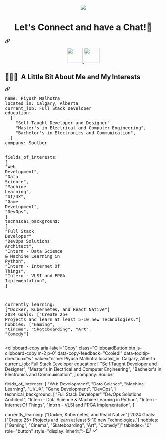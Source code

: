 
<!--
**Ajmal30/Ajmal30** is a ✨ _special_ ✨ repository because its `README.md` (this file) appears on your GitHub profile.

Here are some ideas to get you started:

- 🔭 I’m currently working on ...
- 🌱 I’m currently learning ...
- 👯 I’m looking to collaborate on ...
- 🤔 I’m looking for help with ...
- 💬 Ask me about ...
- 📫 How to reach me: ...
- 😄 Pronouns: ...
- ⚡ Fun fact: ...
-->
<p align="center">
  <img src=https://camo.githubusercontent.com/daa279ca78be42b310b9d7d7ea35f996418037e6fc81a54fc91ce6732e7f2e9e/68747470733a2f2f63617073756c652d72656e6465722e76657263656c2e6170702f6170693f747970653d776176696e6726636f6c6f723d6772616469656e7426746578743d48656c6c6f21266865696768743d3130302673656374696f6e3d686561646572>
</p>
<div class="markdown-heading" dir="auto"><h1 align="center" class="heading-element" dir="auto">
  Let's Connect and have a Chat!💬
</h1><a id="user-content---lets-connect-and-have-a-chat" class="anchor" aria-label="Permalink: 
  Let's Connect and have a Chat!💬
" href="#--lets-connect-and-have-a-chat"><svg class="octicon octicon-link" viewBox="0 0 16 16" version="1.1" width="16" height="16" aria-hidden="true"><path d="m7.775 3.275 1.25-1.25a3.5 3.5 0 1 1 4.95 4.95l-2.5 2.5a3.5 3.5 0 0 1-4.95 0 .751.751 0 0 1 .018-1.042.751.751 0 0 1 1.042-.018 1.998 1.998 0 0 0 2.83 0l2.5-2.5a2.002 2.002 0 0 0-2.83-2.83l-1.25 1.25a.751.751 0 0 1-1.042-.018.751.751 0 0 1-.018-1.042Zm-4.69 9.64a1.998 1.998 0 0 0 2.83 0l1.25-1.25a.751.751 0 0 1 1.042.018.751.751 0 0 1 .018 1.042l-1.25 1.25a3.5 3.5 0 1 1-4.95-4.95l2.5-2.5a3.5 3.5 0 0 1 4.95 0 .751.751 0 0 1-.018 1.042.751.751 0 0 1-1.042.018 1.998 1.998 0 0 0-2.83 0l-2.5 2.5a1.998 1.998 0 0 0 0 2.83Z"></path></svg></a></div>

<p align="center">
<a href="https://www.linkedin.com/in/ajmal-nayeem/">
  <img height="50" src="https://user-images.githubusercontent.com/46517096/166973395-19676cd8-f8ec-4abf-83ff-da8243505b82.png"/>
</a>
<a href="https://dev.to/ajmal_7">
  <img height="50" src="https://user-images.githubusercontent.com/46517096/166974096-7aeecad4-483e-4c85-983f-f4b37b3f794e.png"/>
</a>
</p>

<div class="markdown-heading" dir="auto"><h2 class="heading-element" dir="auto"> 👨🏻‍💻 &nbsp;A Little Bit About Me and My Interests</h2><a id="user-content---a-little-bit-about-me-and-my-interests" class="anchor" aria-label="Permalink:  👨🏻‍💻 &nbsp;A Little Bit About Me and My Interests" href="#--a-little-bit-about-me-and-my-interests"><svg class="octicon octicon-link" viewBox="0 0 16 16" version="1.1" width="16" height="16" aria-hidden="true"><path d="m7.775 3.275 1.25-1.25a3.5 3.5 0 1 1 4.95 4.95l-2.5 2.5a3.5 3.5 0 0 1-4.95 0 .751.751 0 0 1 .018-1.042.751.751 0 0 1 1.042-.018 1.998 1.998 0 0 0 2.83 0l2.5-2.5a2.002 2.002 0 0 0-2.83-2.83l-1.25 1.25a.751.751 0 0 1-1.042-.018.751.751 0 0 1-.018-1.042Zm-4.69 9.64a1.998 1.998 0 0 0 2.83 0l1.25-1.25a.751.751 0 0 1 1.042.018.751.751 0 0 1 .018 1.042l-1.25 1.25a3.5 3.5 0 1 1-4.95-4.95l2.5-2.5a3.5 3.5 0 0 1 4.95 0 .751.751 0 0 1-.018 1.042.751.751 0 0 1-1.042.018 1.998 1.998 0 0 0-2.83 0l-2.5 2.5a1.998 1.998 0 0 0 0 2.83Z"></path></svg></a></div>
<div class="highlight highlight-source-yaml notranslate position-relative overflow-auto" dir="auto"><pre><span class="pl-ent">name</span>: <span class="pl-s">Piyush Malhotra</span>
<span class="pl-ent">located_in</span>: <span class="pl-s">Calgary, Alberta</span>
<span class="pl-ent">current_job</span>: <span class="pl-s">Full Stack Developer</span>
<span class="pl-ent">education</span>:
  <span class="pl-s">[</span>
    <span class="pl-s"><span class="pl-pds">"</span>Self-Taught Developer and Designer<span class="pl-pds">"</span></span><span class="pl-s">,</span>
    <span class="pl-s"><span class="pl-pds">"</span>Master's in Electrical and Computer Engineering<span class="pl-pds">"</span></span><span class="pl-s">,</span>
    <span class="pl-s"><span class="pl-pds">"</span>Bachelor's in Electronics and Communication<span class="pl-pds">"</span></span><span class="pl-s">,</span>
  <span class="pl-s">]</span>
<span class="pl-ent">company</span>: <span class="pl-s">Soulber</span>

<span class="pl-ent">fields_of_interests</span>:
  <span class="pl-s">[</span>
    <span class="pl-s"><span class="pl-pds">"</span>Web Development<span class="pl-pds">"</span></span><span class="pl-s">,</span>
    <span class="pl-s"><span class="pl-pds">"</span>Data Science<span class="pl-pds">"</span></span><span class="pl-s">,</span>
    <span class="pl-s"><span class="pl-pds">"</span>Machine Learning<span class="pl-pds">"</span></span><span class="pl-s">,</span>
    <span class="pl-s"><span class="pl-pds">"</span>UI/UX<span class="pl-pds">"</span></span><span class="pl-s">,</span>
    <span class="pl-s"><span class="pl-pds">"</span>Game Development<span class="pl-pds">"</span></span><span class="pl-s">,</span>
    <span class="pl-s"><span class="pl-pds">"</span>DevOps<span class="pl-pds">"</span></span><span class="pl-s">,</span>
  <span class="pl-s">]</span>
<span class="pl-ent">technical_background</span>:
  <span class="pl-s">[</span>
    <span class="pl-s"><span class="pl-pds">"</span>Full Stack Developer<span class="pl-pds">"</span></span>
    <span class="pl-s"><span class="pl-pds">"</span>DevOps Solutions Architect<span class="pl-pds">"</span></span><span class="pl-s">,</span>
    <span class="pl-s"><span class="pl-pds">"</span>Intern - Data Science &amp; Machine Learning in Python<span class="pl-pds">"</span></span><span class="pl-s">,</span>
    <span class="pl-s"><span class="pl-pds">"</span>Intern - Internet Of Things<span class="pl-pds">"</span></span><span class="pl-s">,</span>
    <span class="pl-s"><span class="pl-pds">"</span>Intern - VLSI and FPGA Implementation<span class="pl-pds">"</span></span><span class="pl-s">,</span>
  <span class="pl-s">]</span>
  
<span class="pl-ent">currently_learning</span>: <span class="pl-s">["Docker, Kubernetes, and React Native"]</span>
<span class="pl-ent">2024 Goals</span>: <span class="pl-s">["Create 25+ Projects and learn at least 5-10 new Technologies."]</span>
<span class="pl-ent">hobbies</span>: <span class="pl-s">["Gaming", "Cinema", "Skateboarding", "Art", "Comedy"]</span></pre><div class="zeroclipboard-container position-absolute right-0 top-0">
    <clipboard-copy aria-label="Copy" class="ClipboardButton btn js-clipboard-copy m-2 p-0" data-copy-feedback="Copied!" data-tooltip-direction="w" value="name: Piyush Malhotra
located_in: Calgary, Alberta
current_job: Full Stack Developer
education:
  [
    &quot;Self-Taught Developer and Designer&quot;,
    &quot;Master's in Electrical and Computer Engineering&quot;,
    &quot;Bachelor's in Electronics and Communication&quot;,
  ]
company: Soulber

fields_of_interests:
  [
    &quot;Web Development&quot;,
    &quot;Data Science&quot;,
    &quot;Machine Learning&quot;,
    &quot;UI/UX&quot;,
    &quot;Game Development&quot;,
    &quot;DevOps&quot;,
  ]
technical_background:
  [
    &quot;Full Stack Developer&quot;
    &quot;DevOps Solutions Architect&quot;,
    &quot;Intern - Data Science &amp; Machine Learning in Python&quot;,
    &quot;Intern - Internet Of Things&quot;,
    &quot;Intern - VLSI and FPGA Implementation&quot;,
  ]
  
currently_learning: [&quot;Docker, Kubernetes, and React Native&quot;]
2024 Goals: [&quot;Create 25+ Projects and learn at least 5-10 new Technologies.&quot;]
hobbies: [&quot;Gaming&quot;, &quot;Cinema&quot;, &quot;Skateboarding&quot;, &quot;Art&quot;, &quot;Comedy&quot;]" tabindex="0" role="button" style="display: inherit;">
      <svg aria-hidden="true" height="16" viewBox="0 0 16 16" version="1.1" width="16" data-view-component="true" class="octicon octicon-copy js-clipboard-copy-icon m-2">
    <path d="M0 6.75C0 5.784.784 5 1.75 5h1.5a.75.75 0 0 1 0 1.5h-1.5a.25.25 0 0 0-.25.25v7.5c0 .138.112.25.25.25h7.5a.25.25 0 0 0 .25-.25v-1.5a.75.75 0 0 1 1.5 0v1.5A1.75 1.75 0 0 1 9.25 16h-7.5A1.75 1.75 0 0 1 0 14.25Z"></path><path d="M5 1.75C5 .784 5.784 0 6.75 0h7.5C15.216 0 16 .784 16 1.75v7.5A1.75 1.75 0 0 1 14.25 11h-7.5A1.75 1.75 0 0 1 5 9.25Zm1.75-.25a.25.25 0 0 0-.25.25v7.5c0 .138.112.25.25.25h7.5a.25.25 0 0 0 .25-.25v-7.5a.25.25 0 0 0-.25-.25Z"></path>
</svg>
      <svg aria-hidden="true" height="16" viewBox="0 0 16 16" version="1.1" width="16" data-view-component="true" class="octicon octicon-check js-clipboard-check-icon color-fg-success d-none m-2">
    <path d="M13.78 4.22a.75.75 0 0 1 0 1.06l-7.25 7.25a.75.75 0 0 1-1.06 0L2.22 9.28a.751.751 0 0 1 .018-1.042.751.751 0 0 1 1.042-.018L6 10.94l6.72-6.72a.75.75 0 0 1 1.06 0Z"></path>
</svg>
    </clipboard-copy>
  </div></div>
